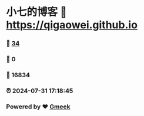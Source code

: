 # 小七的博客 :link: https://qigaowei.github.io 
### :page_facing_up: [34](https://qigaowei.github.io/tag.html) 
### :speech_balloon: 0 
### :hibiscus: 16834 
### :alarm_clock: 2024-07-31 17:18:45 
### Powered by :heart: [Gmeek](https://github.com/Meekdai/Gmeek)
